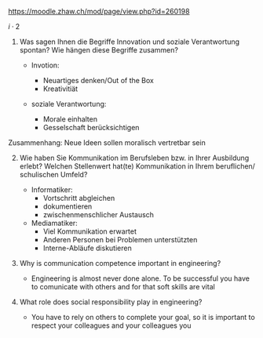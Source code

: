 https://moodle.zhaw.ch/mod/page/view.php?id=260198 

$i\cdot 2$

1) Was sagen Ihnen die Begriffe Innovation und soziale Verantwortung spontan? Wie hängen diese Begriffe zusammen?
   
   - Invotion: 
     
     - Neuartiges denken/Out of the Box
     - Kreativitiät
   
   - soziale Verantwortung:
     
     - Morale einhalten
     - Gesselschaft berücksichtigen

Zusammenhang: Neue Ideen sollen moralisch vertretbar sein

2) Wie haben Sie Kommunikation im Berufsleben bzw. in Ihrer Ausbildung erlebt? Welchen Stellenwert hat(te) Kommunikation in Ihrem beruflichen/ schulischen Umfeld?
   
   - Informatiker:
     - Vortschritt abgleichen
     - dokumentieren
     - zwischenmenschlicher Austausch
   - Mediamatiker: 
     - Viel Kommunikation erwartet
     - Anderen Personen bei Problemen unterstützten
     - Interne-Abläufe diskutieren

3) Why is communication competence important in engineering?
   
   - Engineering is almost never done alone. To be successful you have to comunicate with others and for that soft skills are vital

4) What role does social responsibility play in engineering?
   
   - You have to rely on others to complete your goal, so it is important to respect your colleagues and your colleagues you 
